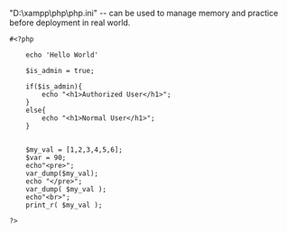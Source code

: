 "D:\xampp\php\php.ini"
-- can be used to manage memory and practice before deployment in real world.

```
#<?php

    echo 'Hello World'

    $is_admin = true;

    if($is_admin){
        echo "<h1>Authorized User</h1>";
    }
    else{
        echo "<h1>Normal User</h1>";
    }


    $my_val = [1,2,3,4,5,6];
    $var = 90;
    echo"<pre>";
    var_dump($my_val);
    echo "</pre>";
    var_dump( $my_val );
    echo"<br>";
    print_r( $my_val );

?>
```